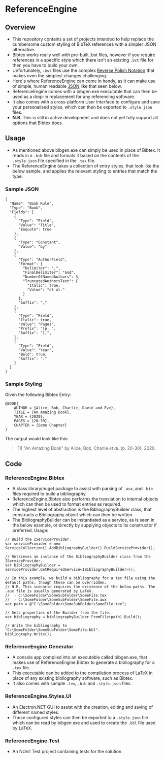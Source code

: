 # ReferenceEngine

## Overview
* This repository contains a set of projects intended to help replace the cumbersome custom styling of BibTeX references with a simpler JSON alternative.
* Bibtex works really well with pre-built .bst files, however if you require references in a specific style which there isn't an existing `.bst` file for then you have to build your own.
* Unfortunately, `.bst` files use the complex [Reverse Polish Notation](https://en.wikipedia.org/wiki/Reverse_Polish_notation) that makes even the simplest changes challenging.
* Here's where ReferenceEngine can come in handy, as it can make use of simple, human readable [JSON](https://en.wikipedia.org/wiki/JSON) like that seen below.
* ReferenceEngine comes with a bibgen.exe executable that can then be used as a drop-in replacement for any referencing software.
* It also comes with a cross-platform User Interface to configure and save your personalised styles, which can then be exported to `.style.json` files.
* **N.B.** This is still in active development and does not yet fully support all options that Bibtex does.

## Usage
* As mentioned above bibgen.exe can simply be used in place of Bibtex. It reads in a `.bib` file and formats it based on the contents of the `.style.json` file specified in the `.tex` file.
* The ReferenceEngine takes a collection of entry styles, that look like the below sample, and applies the relevant styling to entries that match the type.

### Sample JSON
```
{
  "Name": "Book Rule",
  "Type": "Book",
  "Fields": [
	{
	  "Type": "Field",
	  "Value": "Title",
	  "Enquote": true
	},
	{
	  "Type": "Constant",
	  "Value": "by"
	},
	{
	  "Type": "AuthorField",
	  "Format": {
		"Delimiter": ",",
		"FinalDelimiter": "and",
		"NumberOfNamedAuthors": 3,
		"TruncatedAuthorsText": {
		  "Italic": true,
		  "Value": "et al."
		}
	  },
	  "Suffix": ","
	},
	{
	  "Type": "Field",
	  "Italic": true,
	  "Value": "Pages",
	  "Prefix": "(p. ",
	  "Suffix": "),",
	},
	{
	  "Type": "Field",
	  "Value": "Year",
	  "Bold": true,
	  "Suffix": "."
	}
  ]
}
```

### Sample Styling
Given the following Bibtex Entry:
```
@BOOK{
	AUTHOR = {Alice, Bob, Charlie, David and Eve},
	TITLE = {An Amazing Book},
	YEAR = {2020},
	PAGES = {20-30},
	CHAPTER = {Some Chapter}
}
```
The output would look like this:
> [1] "An Amazing Book" by Alice, Bob, Charlie *et al.* (p. 20-30), 2020.

## Code

### ReferenceEngine.Bibtex
* A class library/nuget package to assist with parsing of `.aux`, and `.bib` files required to build a bibliography.
* ReferenceEngine.Bibtex also performs the translation to internal objects which can then be used to format entries as required.
* The highest level of abstraction is the BibliographyBuilder class, that constructs a Bibliography object which can then be written.
* The BibliographyBuilder can be instantiated as a service, as is seen in the below example, or directly by supplying objects to its constructor if preferred.
Usage:
```
// Build the IServiceProvider.
var serviceProvider = new ServiceCollection().AddBibliographyBuilder().BuildServiceProvider();

// Retrieves an instance of the BibliographyBuilder class from the IServiceProvider.
var bibliographyBuilder = serviceProvider.GetRequiredService<IBibliographyBuilder>();

// In this example, we build a bibliography for a tex file using the default paths, though these can be overridden.
// N.B. This scenario requires the existence of the below paths. The .aux file is usually generated by LaTeX.
//	- C:\SomeFolder\SomeSubFolder\SomeFile.tex
//	- C:\SomeFolder\SomeSubFolder\SomeFile.aux
var path = @"C:\SomeFolder\SomeSubFolder\SomeFile.tex";

// Sets properties of the Builder from the file.
var bibliography = bibliographyBuilder.FromFile(path).Build();

// Write the bibliography to "C:\SomeFolder\SomeSubFolder\SomeFile.bbl".
bibliography.Write();
```

### ReferenceEngine.Generator
* A console app compiled into an executable called bibgen.exe, that makes use of ReferenceEngine.Bibtex to generate a bibliography for a `.tex` file.
* This executable can be added to the compilation process of LaTeX in place of any existing bibliography software, such as Bibtex.
* It also comes with sample `.tex`, `.bib` and `.style.json` files.

### ReferenceEngine.Styles.UI
* An Electron.NET GUI to assist with the creation, editing and saving of different named styles.
* These configured styles can then be exported to a `.style.json` file which can be read by bibgen.exe and used to create the `.bbl` file used by LaTeX.

### ReferenceEngine.Test
* An NUnit Test project containing tests for the solution.